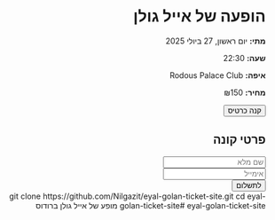 <!DOCTYPE html>
<html lang="he" dir="rtl">
<head>
  <meta charset="UTF-8" />
  <meta name="viewport" content="width=device-width, initial-scale=1" />
  <title>הופעה של אייל גולן - רכישת כרטיסים</title>
  <link rel="stylesheet" href="style.css" />
</head>
<body>
  <h1>הופעה של אייל גולן</h1>
  <div class="event-details">
    <p><strong>מתי:</strong> יום ראשון, 27 ביולי 2025</p>
    <p><strong>שעה:</strong> 22:30</p>
    <p><strong>איפה:</strong> Rodous Palace Club</p>
    <p><strong>מחיר:</strong> ₪150</p>
    <button onclick="showForm()">קנה כרטיס</button>
  </div>

  <div id="form-section">
    <h2>פרטי קונה</h2>
    <input type="text" id="name" placeholder="שם מלא" /><br />
    <input type="email" id="email" placeholder="אימייל" /><br />
    <button onclick="simulatePayment()">לתשלום</button>
    <p id="confirmation" style="color: green; display: none;">
      התשלום התקבל! הכרטיס נשלח לאימייל 🎫
    </p>
  </div>

  <script src="script.js"></script>
</body>
</html>git clone https://github.com/Nilgazit/eyal-golan-ticket-site.git
cd eyal-golan-ticket-site# eyal-golan-ticket-site
מופע של אייל גולן ברודוס

